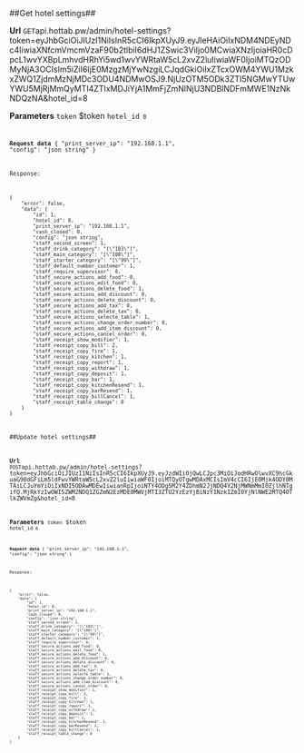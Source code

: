##Get hotel settings##


**Url**
<code>GET</code>api.hottab.pw/admin/hotel-settings?token=eyJhbGciOiJIUzI1NiIsInR5cCI6IkpXUyJ9.eyJleHAiOiIxNDM4NDEyNDc4IiwiaXNfcmVmcmVzaF90b2tlbiI6dHJ1ZSwic3ViIjo0MCwiaXNzIjoiaHR0cDpcL1wvYXBpLmhvdHRhYi5wd1wvYWRtaW5cL2xvZ2luIiwiaWF0IjoiMTQzODMyNjA3OCIsIm5iZiI6IjE0MzgzMjYwNzgiLCJqdGkiOiIxZTcxOWM4YWU1MzkxZWQ1ZjdmMzNjMDc3ODU4NDMwOSJ9.NjUzOTM5ODk3ZTI5NGMwYTUwYWU5MjRjMmQyMTI4ZTIxMDJiYjA1MmFjZmNlNjU3NDBlNDFmMWE1NzNkNDQzNA&hotel_id=8


**Parameters**
<code>token</code> $token
<code>hotel_id<code> 8


**Request data**
{
    "print_server_ip": "192.168.1.1",
    "config": "json string"
}


Response:

```
{
    "error": false,
    "data": {
        "id": 1,
        "hotel_id": 8,
        "print_server_ip": "192.168.1.1",
        "cash_closed": 0,
        "config": "json string",
        "staff_second_screen": 1,
        "staff_drink_category": "[\"103\"]",
        "staff_main_category": "[\"100\"]",
        "staff_starter_category": "[\"99\"]",
        "staff_default_number_customer": 1,
        "staff_require_supervisor": 0,
        "staff_secure_actions_add_food": 0,
        "staff_secure_actions_edit_food": 0,
        "staff_secure_actions_delete_food": 1,
        "staff_secure_actions_add_discount": 0,
        "staff_secure_actions_delete_discount": 0,
        "staff_secure_actions_add_tax": 0,
        "staff_secure_actions_delete_tax": 0,
        "staff_secure_actions_selecte_table": 1,
        "staff_secure_actions_change_order_number": 0,
        "staff_secure_actions_add_item_discount": 0,
        "staff_secure_actions_cancel_order": 0,
        "staff_receipt_show_modifier": 1,
        "staff_receipt_copy_bill": 2,
        "staff_receipt_copy_fire": 1,
        "staff_receipt_copy_kitchen": 1,
        "staff_receipt_copy_report": 1,
        "staff_receipt_copy_withdraw": 1,
        "staff_receipt_copy_deposit": 1,
        "staff_receipt_copy_bar": 1,
        "staff_receipt_copy_kitchenResend": 1,
        "staff_receipt_copy_barResend": 1,
        "staff_receipt_copy_billCancel": 1,
        "staff_receipt_table_change": 0
    }
}

```

##Update hotel settings##


**Url**
<code>POST</code>api.hottab.pw/admin/hotel-settings?token=eyJhbGciOiJIUzI1NiIsInR5cCI6IkpXUyJ9.eyJzdWIiOjQwLCJpc3MiOiJodHRwOlwvXC9hcGkuaG90dGFiLm5ldFwvYWRtaW5cL2xvZ2luIiwiaWF0IjoiMTQyOTgwMDAxMCIsImV4cCI6IjE0Mjk4ODY0MTAiLCJuYmYiOiIxNDI5ODAwMDEwIiwianRpIjoiNTY4ODg5M2Y4ZDhmN2JjNDQ4Y2NjMWNmMmI0ZjlhNTgifQ.MjRkYzIwOWI5ZWM2NDQ1ZGZmN2EzMDE0MWVjMTI3ZTU2YzEzYjBiNzY1Nzk1ZmI0YjNlNWE2MTQ4OTlkZWVmZg&hotel_id=8


**Parameters**
<code>token</code> $token
<code>hotel_id<code> 8


**Request data**
{
    "print_server_ip": "192.168.1.1",
    "config": "json string"
}


Response:

```
{
    "error": false,
    "data": {
        "id": 1,
        "hotel_id": 8,
        "print_server_ip": "192.168.1.1",
        "cash_closed": 0,
        "config": "json string",
        "staff_second_screen": 1,
        "staff_drink_category": "[\"103\"]",
        "staff_main_category": "[\"100\"]",
        "staff_starter_category": "[\"99\"]",
        "staff_default_number_customer": 1,
        "staff_require_supervisor": 0,
        "staff_secure_actions_add_food": 0,
        "staff_secure_actions_edit_food": 0,
        "staff_secure_actions_delete_food": 1,
        "staff_secure_actions_add_discount": 0,
        "staff_secure_actions_delete_discount": 0,
        "staff_secure_actions_add_tax": 0,
        "staff_secure_actions_delete_tax": 0,
        "staff_secure_actions_selecte_table": 1,
        "staff_secure_actions_change_order_number": 0,
        "staff_secure_actions_add_item_discount": 0,
        "staff_secure_actions_cancel_order": 0,
        "staff_receipt_show_modifier": 1,
        "staff_receipt_copy_bill": 2,
        "staff_receipt_copy_fire": 1,
        "staff_receipt_copy_kitchen": 1,
        "staff_receipt_copy_report": 1,
        "staff_receipt_copy_withdraw": 1,
        "staff_receipt_copy_deposit": 1,
        "staff_receipt_copy_bar": 1,
        "staff_receipt_copy_kitchenResend": 1,
        "staff_receipt_copy_barResend": 1,
        "staff_receipt_copy_billCancel": 1,
        "staff_receipt_table_change": 0
    }
}

```

